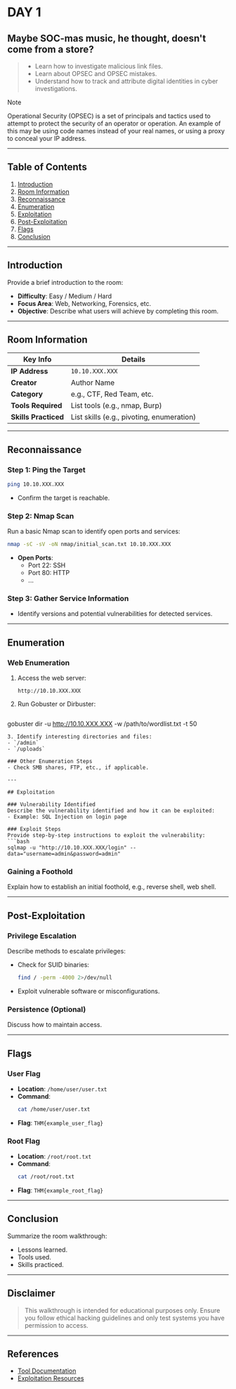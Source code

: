 # DAY 1

## Maybe SOC-mas music, he thought, doesn't come from a store?
> - Learn how to investigate malicious link files.
> - Learn about OPSEC and OPSEC mistakes.
> - Understand how to track and attribute digital identities in cyber investigations.

> [!NOTE]  
> Operational Security (OPSEC) is a set of principals and tactics used to attempt to protect the security of an operator or operation.
> An example of this may be using code names instead of your real names, or using a proxy to conceal your IP address.

---

## Table of Contents

1. [Introduction](#introduction)
2. [Room Information](#room-information)
3. [Reconnaissance](#reconnaissance)
4. [Enumeration](#enumeration)
5. [Exploitation](#exploitation)
6. [Post-Exploitation](#post-exploitation)
7. [Flags](#flags)
8. [Conclusion](#conclusion)

---

## Introduction

Provide a brief introduction to the room:
- **Difficulty**: Easy / Medium / Hard
- **Focus Area**: Web, Networking, Forensics, etc.
- **Objective**: Describe what users will achieve by completing this room.

---

## Room Information

| Key Info            | Details                       |
|---------------------|-------------------------------|
| **IP Address**      | `10.10.XXX.XXX`              |
| **Creator**         | Author Name                  |
| **Category**        | e.g., CTF, Red Team, etc.    |
| **Tools Required**  | List tools (e.g., nmap, Burp) |
| **Skills Practiced**| List skills (e.g., pivoting, enumeration) |

---

## Reconnaissance

### Step 1: Ping the Target
```bash
ping 10.10.XXX.XXX
```
- Confirm the target is reachable.

### Step 2: Nmap Scan
Run a basic Nmap scan to identify open ports and services:
```bash
nmap -sC -sV -oN nmap/initial_scan.txt 10.10.XXX.XXX
```
- **Open Ports**:
  - Port 22: SSH
  - Port 80: HTTP
  - ...

### Step 3: Gather Service Information
- Identify versions and potential vulnerabilities for detected services.

---

## Enumeration

### Web Enumeration
1. Access the web server:
   ```
   http://10.10.XXX.XXX
   ```
2. Run Gobuster or Dirbuster:
   ```bash
gobuster dir -u http://10.10.XXX.XXX -w /path/to/wordlist.txt -t 50
   ```
3. Identify interesting directories and files:
   - `/admin`
   - `/uploads`

### Other Enumeration Steps
- Check SMB shares, FTP, etc., if applicable.

---

## Exploitation

### Vulnerability Identified
Describe the vulnerability identified and how it can be exploited:
- Example: SQL Injection on login page

### Exploit Steps
Provide step-by-step instructions to exploit the vulnerability:
```bash
sqlmap -u "http://10.10.XXX.XXX/login" --data="username=admin&password=admin"
```

### Gaining a Foothold
Explain how to establish an initial foothold, e.g., reverse shell, web shell.

---

## Post-Exploitation

### Privilege Escalation
Describe methods to escalate privileges:
- Check for SUID binaries:
  ```bash
  find / -perm -4000 2>/dev/null
  ```
- Exploit vulnerable software or misconfigurations.

### Persistence (Optional)
Discuss how to maintain access.

---

## Flags

### User Flag
- **Location**: `/home/user/user.txt`
- **Command**:
  ```bash
  cat /home/user/user.txt
  ```
- **Flag**: `THM{example_user_flag}`

### Root Flag
- **Location**: `/root/root.txt`
- **Command**:
  ```bash
  cat /root/root.txt
  ```
- **Flag**: `THM{example_root_flag}`

---

## Conclusion

Summarize the room walkthrough:
- Lessons learned.
- Tools used.
- Skills practiced.

---

## Disclaimer
> This walkthrough is intended for educational purposes only. Ensure you follow ethical hacking guidelines and only test systems you have permission to access.

---

## References
- [Tool Documentation](https://tool-docs-link)
- [Exploitation Resources](https://exploit-db.com)
